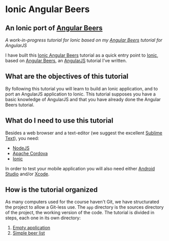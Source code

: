 # Ionic Angular Beers


## An Ionic port of [Angular Beers](https://github.com/LostInBrittany/angular-beers)

*A work-in-progress tutorial for Ionic based on my [Angular Beers](https://github.com/LostInBrittany/angular-beers) tutorial for AngularJS*

I have built this [Ionic Angular Beers](https://github.com/LostInBrittany/ionic-angular-beers) tutorial as a quick entry point to [Ionic](/http://ionicframework.com/), based on  [Angular Beers](https://github.com/LostInBrittany/angular-beers), an [AngularJS](http://angular.io) tutorial I've written.


## What are the objectives of this tutorial

By following this tutorial you will learn to build an Ionic application, and to port an AngularJS application to Ionic.
This tutorial supposes you have a basic knowledge of AngularJS and that you have already done the Angular Beers tutorial.


## What do I need to use this tutorial

Besides a web browser and a text-editor (we suggest the excellent [Sublime Text](http://www.sublimetext.com/)), you need:


+ [NodeJS](http://nodejs.org)
+ [Apache Cordova](https://cordova.apache.org/)
+ [Ionic](/http://ionicframework.com/)

In order to test your mobile application you will also need either [Android Studio](http://developer.android.com/sdk/index.html) and/or [Xcode](https://developer.apple.com/xcode/).


## How is the tutorial organized

As many computers used for the course haven't Git, we have structurated the project to allow a Git-less use. The `app` directory is the sources directory of the project, the working version of the code. The tutorial is divided in steps, each one in its own directory:

1. [Empty application](./step-01/)
1. [Simple beer list](./step-02/)
